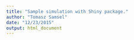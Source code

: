 ```yaml
---
title: "Sample simulation with Shiny package."
author: "Tomasz Samsel"
date: "12/23/2015"
output: html_document
---
```




